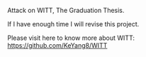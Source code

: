 Attack on WITT, The Graduation Thesis.

If I have enough time I will revise this project.

Please visit here to know more about WITT: https://github.com/KeYang8/WITT
